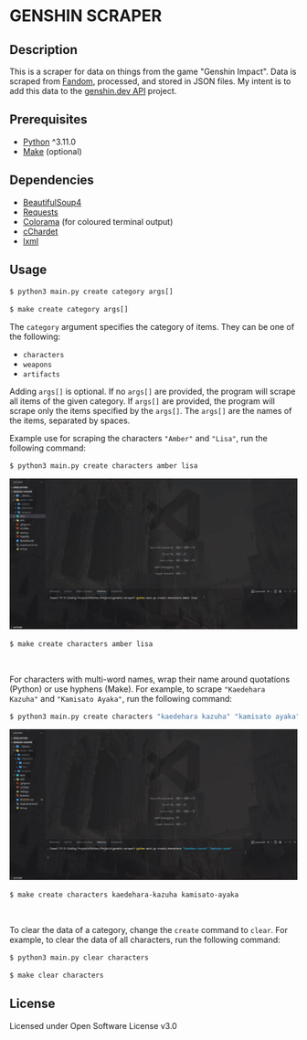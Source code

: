 # GENSHIN SCRAPER
## Description
This is a scraper for data on things from the game "Genshin Impact". Data is scraped from [Fandom](https://genshin-impact.fandom.com/wiki/Genshin_Impact_Wiki), processed, and stored in JSON files. My intent is to add this data to the [genshin.dev API](https://github.com/genshindev/api) project.

## Prerequisites
- [Python](https://www.python.org/downloads/) ^3.11.0
- [Make](https://www.gnu.org/software/make/) (optional)

## Dependencies
- [BeautifulSoup4](https://pypi.org/project/beautifulsoup4/)
- [Requests](https://pypi.org/project/requests/)
- [Colorama](https://pypi.org/project/colorama/) (for coloured terminal output)
- [cChardet](https://pypi.org/project/cchardet/)
- [lxml](https://pypi.org/project/lxml/)

## Usage
```bash
$ python3 main.py create category args[]
```

```bash
$ make create category args[]
```
The `category` argument specifies the category of items. They can be one of the following:
- `characters`
- `weapons`
- `artifacts`

Adding `args[]` is optional. If no `args[]` are provided, the program will scrape all items of the given category. If `args[]` are provided, the program will scrape only the items specified by the `args[]`. The `args[]` are the names of the items, separated by spaces.

Example use for scraping the characters `"Amber"` and `"Lisa"`, run the following command:

```bash
$ python3 main.py create characters amber lisa
```
<img src="__demos__/python_create_single.gif" alt="" width="fit-content">

```bash
$ make create characters amber lisa
```
<img src="__demos__/make_create_single.gif" alt="" width="fit-content">

For characters with multi-word names, wrap their name around quotations (Python) or use hyphens (Make). For example, to scrape `"Kaedehara Kazuha"` and `"Kamisato Ayaka"`, run the following command:

```bash
$ python3 main.py create characters "kaedehara kazuha" "kamisato ayaka"
```
<img src="__demos__/python_create_multi.gif" alt="" width="fit-content">

```bash
$ make create characters kaedehara-kazuha kamisato-ayaka
```
<img src="__demos__/make_create_multi.gif" alt="" width="fit-content">

To clear the data of a category, change the `create` command to `clear`. For example, to clear the data of all characters, run the following command:

```bash
$ python3 main.py clear characters
```

```bash
$ make clear characters
```

## License
Licensed under Open Software License v3.0
